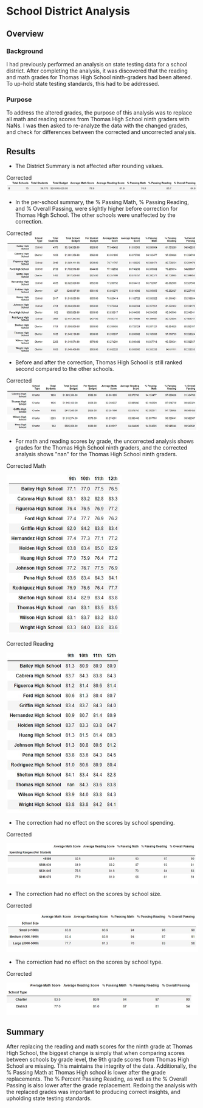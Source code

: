 # School District Analysis

## Overview

### Background
I had previously performed an analysis on state testing data for a school district. After completing the analysis, it was discovered that the reading and math grades for Thomas High School ninth-graders had been altered. To up-hold state testing standards, this had to be addressed.
### Purpose
To address the altered grades, the purpose of this analysis was to replace all math and reading scores from Thomas High School ninth graders with NaNs. I was then asked to re-analyze the data with the changed grades, and check for differences between the corrected and uncorrected analysis. 

## Results
- The District Summary is not affected after rounding values.
  
Corrected
![corrected_district_summary](Resources/corrected_district_summary.JPG)

- In the per-school summary, the % Passing Math, % Passing Reading, and % Overall Passing, were slightly higher before correction for Thomas High School. The other schools were unaffected by the correction.

Corrected
![corrected_per_school_summary](Resources/corrected_per_school_summary.JPG)

- Before and after the correction, Thomas High School is still ranked second compared to the other schools.

Corrected
![corrected_topfive](Resources/corrected_topfive.JPG)

- For math and reading scores by grade, the uncorrected analysis shows grades for the Thomas High School ninth graders, and the corrected analysis shows "nan" for the Thomas High School ninth graders.

Corrected Math

![corrected_math_score](Resources/corrected_math_scores.JPG)

Corrected Reading

![corrected_reading_score](Resources/corrected_reading_scores.JPG)

- The correction had no effect on the scores by school spending.

Corrected 

![corrected_schoolspending](Resources/corrected_schoolspending.JPG)

- The correction had no effect on the scores by school size.

Corrected 

![corrected_schoolsize](Resources/corrected_schoolsize.JPG)

- The correction had no effect on the scores by school type.
  
Corrected 

![corrected_schooltype](Resources/corrected_schooltype.JPG)

## Summary

After replacing the reading and math scores for the ninth grade at Thomas High School, the biggest change is simply that when comparing scores between schools by grade level, the 9th grade scores from Thomas High School are missing. This maintains the integrity of the data. Additionally, the % Passing Math at Thomas High school is lower after the grade replacements. The % Percent Passing Reading, as well as the % Overall Passing is also lower after the grade replacement. Redoing the analysis with the replaced grades was important to producing correct insights, and upholding state testing standards.
